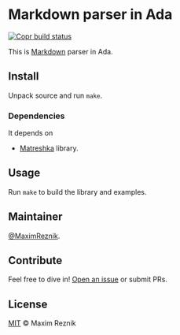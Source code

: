 Markdown parser in Ada
======================

[![Copr build status](https://copr.fedorainfracloud.org/coprs/reznik/ada/package/markdown-ada/status_image/last_build.png)](https://copr.fedorainfracloud.org/coprs/reznik/ada/)

This is
[Markdown](https://github.github.com/gfm/)
parser in Ada.

## Install
Unpack source and run `make`.

### Dependencies
It depends on
 * [Matreshka](https://forge.ada-ru.org/matreshka) library.

## Usage
Run `make` to build the library and examples.

## Maintainer

[@MaximReznik](https://github.com/reznikmm).

## Contribute

Feel free to dive in!
[Open an issue](https://github.com/reznikmm/markdown/issues/new)
or submit PRs.

## License

[MIT](LICENSES/MIT.txt) © Maxim Reznik

